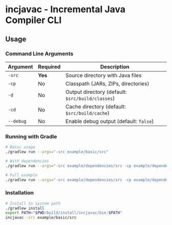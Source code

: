 # incjavac - Incremental Java Compiler CLI

## Usage

### Command Line Arguments

| Argument  | Required | Description                                      |
|-----------|----------|--------------------------------------------------|
| `-src`    | **Yes**  | Source directory with Java files                 |
| `-cp`     | No       | Classpath (JARs, ZIPs, directories)              |
| `-d`      | No       | Output directory (default: `$src/build/classes`) |
| `-cd`     | No       | Cache directory (default: `$src/build/cache`)    |
| `--debug` | No       | Enable debug output (default: `false`)           |

### Running with Gradle

```bash
# Basic usage
./gradlew run --args="-src example/basic/src"

# With dependencies
./gradlew run --args="-src example/dependencies/src -cp example/dependencies/bin:example/dependencies/lib/time.jar:example/dependencies/lib/formatter.zip"

# Full example
./gradlew run --args="-src example/dependencies/src -cp example/dependencies/bin:example/dependencies/lib/time.jar:example/dependencies/lib/formatter.zip -d example/dependencies/build/classes -cd example/dependencies/build/cache --debug"
```

### Installation

```bash
# Install to system path
./gradlew install
export PATH="$PWD/build/install/incjavac/bin:$PATH"
incjavac -src example/basic/src
```
